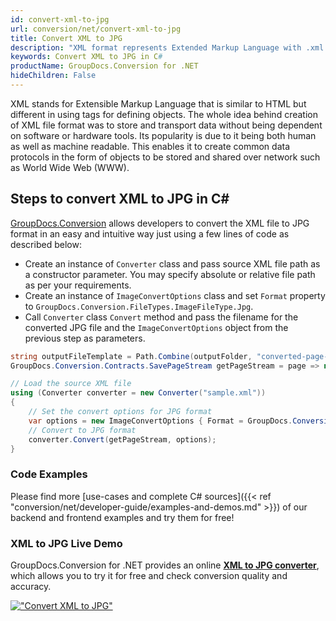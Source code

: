 ```yaml
---
id: convert-xml-to-jpg
url: conversion/net/convert-xml-to-jpg
title: Convert XML to JPG
description: "XML format represents Extended Markup Language with .xml extension. Learn how to convert XML to JPG file programmatically in C# language using GroupDocs.Conversion for .NET library."
keywords: Convert XML to JPG in C#
productName: GroupDocs.Conversion for .NET
hideChildren: False
---
```


XML stands for Extensible Markup Language that is similar to HTML but different in using tags for defining objects. The whole idea behind creation of XML file format was to store and transport data without being dependent on software or hardware tools. Its popularity is due to it being both human as well as machine readable. This enables it to create common data protocols in the form of objects to be stored and shared over network such as World Wide Web (WWW).

## Steps to convert XML to JPG in C#

[GroupDocs.Conversion](https://products.groupdocs.com/conversion/net) allows developers to convert the XML file to JPG format in an easy and intuitive way just using a few lines of code as described below:

* Create an instance of `Converter` class and pass source XML file path as a constructor parameter. You may specify absolute or relative file path as per your requirements. 
* Create an instance of `ImageConvertOptions` class and set `Format` property to `GroupDocs.Conversion.FileTypes.ImageFileType.Jpg`.
* Call `Converter` class `Convert` method and pass the filename for the converted JPG file and the `ImageConvertOptions` object from the previous step as parameters.

```csharp
string outputFileTemplate = Path.Combine(outputFolder, "converted-page-{0}.jpg");
GroupDocs.Conversion.Contracts.SavePageStream getPageStream = page => new FileStream(string.Format(outputFileTemplate, page), FileMode.Create);

// Load the source XML file
using (Converter converter = new Converter("sample.xml"))
{
    // Set the convert options for JPG format
    var options = new ImageConvertOptions { Format = GroupDocs.Conversion.FileTypes.ImageFileType.Jpg };   
    // Convert to JPG format
    converter.Convert(getPageStream, options);
}
```

### Code Examples

Please find more [use-cases and complete C# sources]({{< ref "conversion/net/developer-guide/examples-and-demos.md" >}}) of our backend and frontend examples and try them for free!

### XML to JPG Live Demo

GroupDocs.Conversion for .NET provides an online [**XML to JPG converter**](https://products.groupdocs.app/conversion/xml-to-jpg), which allows you to try it for free and check conversion quality and accuracy.

[!["Convert XML to JPG"](conversion/net/images/convert-to-jpg/convert-xml-to-jpg.png)](https://products.groupdocs.app/conversion/xml-to-jpg)